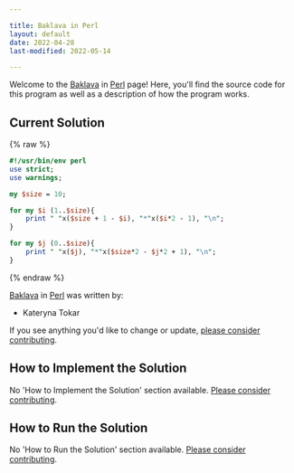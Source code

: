 ```yaml
---

title: Baklava in Perl
layout: default
date: 2022-04-28
last-modified: 2022-05-14

---
```


Welcome to the [Baklava](https://sampleprograms.io/projects/baklava) in [Perl](https://sampleprograms.io/languages/perl) page! Here, you'll find the source code for this program as well as a description of how the program works.

## Current Solution

{% raw %}

```perl
#!/usr/bin/env perl
use strict;
use warnings;

my $size = 10;

for my $i (1..$size){
    print " "x($size + 1 - $i), "*"x($i*2 - 1), "\n";
}

for my $j (0..$size){
    print " "x($j), "*"x($size*2 - $j*2 + 1), "\n";
}
```

{% endraw %}

[Baklava](https://sampleprograms.io/projects/baklava) in [Perl](https://sampleprograms.io/languages/perl) was written by:

- Kateryna Tokar

If you see anything you'd like to change or update, [please consider contributing](https://github.com/TheRenegadeCoder/sample-programs).

## How to Implement the Solution

No 'How to Implement the Solution' section available. [Please consider contributing](https://github.com/TheRenegadeCoder/sample-programs-website).

## How to Run the Solution

No 'How to Run the Solution' section available. [Please consider contributing](https://github.com/TheRenegadeCoder/sample-programs-website).